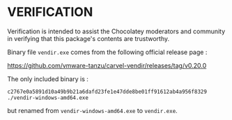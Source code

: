 ﻿
# VERIFICATION

Verification is intended to assist the Chocolatey moderators and community
in verifying that this package's contents are trustworthy.

Binary file `vendir.exe` comes from the following official release page :

https://github.com/vmware-tanzu/carvel-vendir/releases/tag/v0.20.0

The only included binary is :

```
c2767e0a5891d10a49b9b21a6dafd23fe1e47dde8be01ff91612ab4a956f8329    ./vendir-windows-amd64.exe
```

but renamed from `vendir-windows-amd64.exe` to `vendir.exe`.

